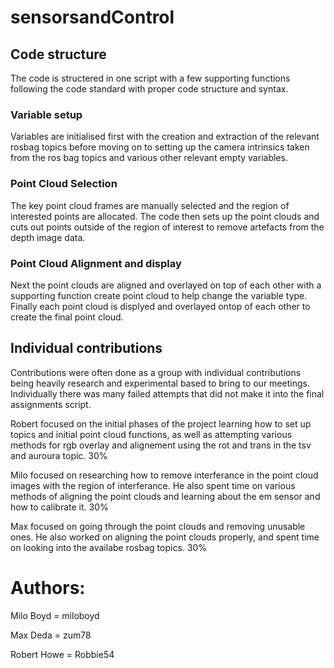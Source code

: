 # sensorsandControl

## Code structure 
The code is structered in one script with a few supporting functions following the code standard with proper code structure and syntax. 
### Variable setup 
Variables are initialised first with the creation and extraction of the relevant rosbag topics before moving on to setting up the camera intrinsics taken from the ros bag topics and various other relevant empty variables.
### Point Cloud Selection 
The key point cloud frames are manually selected and the region of interested points are allocated.
The code then sets up the point clouds and cuts out points outside of the region of interest to remove artefacts from the depth image data.
### Point Cloud Alignment and display
Next the point clouds are aligned and overlayed on top of each other with a supporting function create point cloud to help change the variable type.
Finally each point cloud is displyed and overlayed ontop of each other to create the final point cloud. 

## Individual contributions 
Contributions were often done as a group with individual contributions being heavily research and experimental based to bring to our meetings. Individually there was many failed attempts that did not make it into the final assignments script.

Robert focused on the initial phases of the project learning how to set up topics and initial point cloud functions, as well as attempting various methods for rgb overlay and alignement using the rot and trans in the tsv and auroura topic. 30%

Milo focused on researching how to remove interferance in the point cloud images with the region of interferance. He also spent time on various methods of aligning the point clouds and learning     about the em sensor and how to calibrate it. 30%

Max focused on going through the point clouds and removing unusable ones. He also worked on aligning the point clouds properly, and spent time on looking into the availabe rosbag topics. 30%

# Authors: 

Milo Boyd = miloboyd

Max Deda = zum78

Robert Howe = Robbie54

